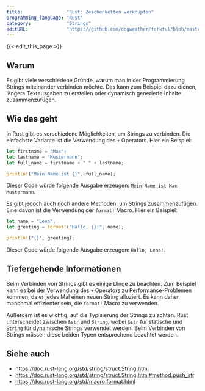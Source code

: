 ```yaml
---
title:                "Rust: Zeichenketten verknüpfen"
programming_language: "Rust"
category:             "Strings"
editURL:              "https://github.com/dogweather/forkful/blob/master/content/de/rust/concatenating-strings.md"
---
```


{{< edit_this_page >}}

## Warum
Es gibt viele verschiedene Gründe, warum man in der Programmierung Strings miteinander verbinden möchte. Das kann zum Beispiel dazu dienen, längere Textausgaben zu erstellen oder dynamisch generierte Inhalte zusammenzufügen.

## Wie das geht
In Rust gibt es verschiedene Möglichkeiten, um Strings zu verbinden. Die einfachste Variante ist die Verwendung des `+` Operators. Hier ein Beispiel:

```Rust
let firstname = "Max";
let lastname = "Mustermann";
let full_name = firstname + " " + lastname;

println!("Mein Name ist {}", full_name);
```
Dieser Code würde folgende Ausgabe erzeugen: `Mein Name ist Max Mustermann`.

Es gibt jedoch auch noch andere Methoden, um Strings zusammenzufügen. Eine davon ist die Verwendung der `format!` Macro. Hier ein Beispiel:

```Rust
let name = "Lena";
let greeting = format!("Hallo, {}!", name);

println!("{}", greeting);
```
Dieser Code würde folgende Ausgabe erzeugen: `Hallo, Lena!`.

## Tiefergehende Informationen
Beim Verbinden von Strings gibt es einige Dinge zu beachten. Zum Beispiel kann es bei der Verwendung des `+` Operators zu Performance-Problemen kommen, da er jedes Mal einen neuen String alloziert. Es kann daher manchmal effizienter sein, die `format!` Macro zu verwenden.

Außerdem ist es wichtig, auf die Typisierung der Strings zu achten. Rust unterscheidet zwischen `&str` und `String`, wobei `&str` für statische und `String` für dynamische Strings verwendet werden. Beim Verbinden von Strings müssen diese beiden Typen entsprechend beachtet werden.

## Siehe auch
- https://doc.rust-lang.org/std/string/struct.String.html
- https://doc.rust-lang.org/std/string/struct.String.html#method.push_str
- https://doc.rust-lang.org/std/macro.format.html